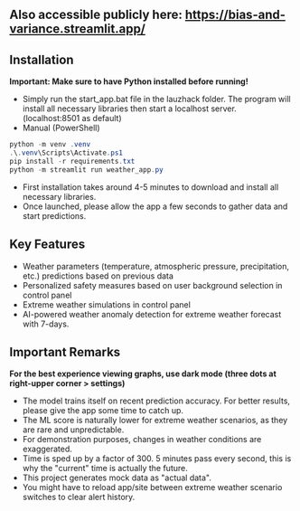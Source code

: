 ## Also accessible publicly here: https://bias-and-variance.streamlit.app/

## Installation
**Important: Make sure to have Python installed before running!**

- Simply run the start_app.bat file in the lauzhack folder. The program will install all necessary libraries then start a localhost server. (localhost:8501 as default)
- Manual (PowerShell)
```powershell
python -m venv .venv
.\.venv\Scripts\Activate.ps1
pip install -r requirements.txt
python -m streamlit run weather_app.py
```

- First installation takes around 4-5 minutes to download and install all necessary libraries.
- Once launched, please allow the app a few seconds to gather data and start predictions.

## Key Features
- Weather parameters (temperature, atmospheric pressure, precipitation, etc.) predictions based on previous data
- Personalized safety measures based on user background selection in control panel
- Extreme weather simulations in control panel
- AI-powered weather anomaly detection for extreme weather forecast with 7-days.

## Important Remarks
**For the best experience viewing graphs, use dark mode (three dots at right-upper corner > settings)**
- The model trains itself on recent prediction accuracy. For better results, please give the app some time to catch up.
- The ML score is naturally lower for extreme weather scenarios, as they are rare and unpredictable. 
- For demonstration purposes, changes in weather conditions are exaggerated.
- Time is sped up by a factor of 300. 5 minutes pass every second, this is why the "current" time is actually the future.
- This project generates mock data as "actual data".
- You might have to reload app/site between extreme weather scenario switches to clear alert history.
